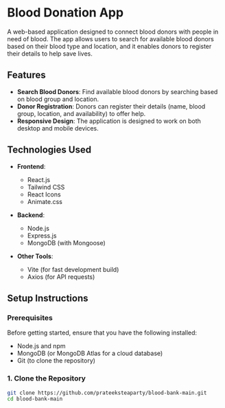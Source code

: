 # Blood Donation App

A web-based application designed to connect blood donors with people in need of blood. The app allows users to search for available blood donors based on their blood type and location, and it enables donors to register their details to help save lives.

## Features

- **Search Blood Donors**: Find available blood donors by searching based on blood group and location.
- **Donor Registration**: Donors can register their details (name, blood group, location, and availability) to offer help.
- **Responsive Design**: The application is designed to work on both desktop and mobile devices.

## Technologies Used

- **Frontend**: 
  - React.js
  - Tailwind CSS
  - React Icons
  - Animate.css
  
- **Backend**:
  - Node.js
  - Express.js
  - MongoDB (with Mongoose)
  
- **Other Tools**:
  - Vite (for fast development build)
  - Axios (for API requests)

## Setup Instructions

### Prerequisites

Before getting started, ensure that you have the following installed:

- Node.js and npm
- MongoDB (or MongoDB Atlas for a cloud database)
- Git (to clone the repository)

### 1. Clone the Repository

```bash
git clone https://github.com/prateeksteaparty/blood-bank-main.git
cd blood-bank-main
